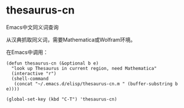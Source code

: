 thesaurus-cn
============

Emacs中文同义词查询

从汉典抓取同义词，需要Mathematica或Wolfram环境。

在Emacs中调用：
~~~
(defun thesaurus-cn (&optional b e)
  "look up Thesaurus in current region, need Mathematica"
  (interactive "r")
  (shell-command
   (concat "~/.emacs.d/elisp/thesaurus-cn.m " (buffer-substring b e))))
	  
(global-set-key (kbd "C-T") 'thesaurus-cn)
~~~
